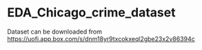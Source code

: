 # EDA_Chicago_crime_dataset

Dataset can be downloaded from https://uofi.app.box.com/s/dnm18yr9txcokxeql2gbe23x2v86394c
